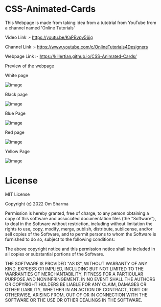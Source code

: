 #
# CSS-Animated-Cards

This Webpage is made from taking idea from a tutotrial from YouTube from a channel named 'Online Tutorials' 

Video Link :- https://youtu.be/KaPBvpy56ig

Channel Link :- https://www.youtube.com/c/OnlineTutorials4Designers

Webpage Link :- https://killertian.github.io/CSS-Animated-Cards/

Preview of the webpage

White page 

![image](https://user-images.githubusercontent.com/77867638/190221550-012c334c-94d3-4221-8660-76ddf2877ee2.png)


Black page

![image](https://user-images.githubusercontent.com/77867638/190220745-862cee47-17ce-4ebe-8fa3-44a9f61267f1.png)


Blue Page

![image](https://user-images.githubusercontent.com/77867638/190220873-0aa8a4dd-678e-4e76-97ef-e504202040d9.png)


Red page

![image](https://user-images.githubusercontent.com/77867638/190220962-9ce86bf0-18bd-4f29-9b6f-e61e06d14f42.png)


Yellow Page

![image](https://user-images.githubusercontent.com/77867638/190221088-cb47d7a3-3eb3-4e8e-86a2-f9eb6748b937.png)


#
# License

MIT License

Copyright (c) 2022 Om Sharma

Permission is hereby granted, free of charge, to any person obtaining a copy
of this software and associated documentation files (the "Software"), to deal
in the Software without restriction, including without limitation the rights
to use, copy, modify, merge, publish, distribute, sublicense, and/or sell
copies of the Software, and to permit persons to whom the Software is
furnished to do so, subject to the following conditions:

The above copyright notice and this permission notice shall be included in all
copies or substantial portions of the Software.

THE SOFTWARE IS PROVIDED "AS IS", WITHOUT WARRANTY OF ANY KIND, EXPRESS OR
IMPLIED, INCLUDING BUT NOT LIMITED TO THE WARRANTIES OF MERCHANTABILITY,
FITNESS FOR A PARTICULAR PURPOSE AND NONINFRINGEMENT. IN NO EVENT SHALL THE
AUTHORS OR COPYRIGHT HOLDERS BE LIABLE FOR ANY CLAIM, DAMAGES OR OTHER
LIABILITY, WHETHER IN AN ACTION OF CONTRACT, TORT OR OTHERWISE, ARISING FROM,
OUT OF OR IN CONNECTION WITH THE SOFTWARE OR THE USE OR OTHER DEALINGS IN THE
SOFTWARE.
